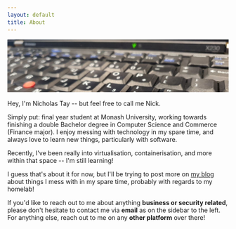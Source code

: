 ```yaml
---
layout: default
title: About
---
```


![Cover photo: My ThinkPad X230 laptop with a X220 keyboard modded in](/assets/cover.jpg)

Hey, I'm Nicholas Tay -- but feel free to call me Nick.

Simply put: final year student at Monash University, working towards finishing a double Bachelor degree in Computer Science and Commerce (Finance major). I enjoy messing with technology in my spare time, and always love to learn new things, particularly with software.

Recently, I've been really into virtualisation, containerisation, and more within that space -- I'm still learning!

I guess that's about it for now, but I'll be trying to post more on [my blog](/posts) about things I mess with in my spare time, probably with regards to my homelab!

If you'd like to reach out to me about anything **business or security related**, please don't hesitate to contact me via **email** as on the sidebar to the left. For anything else, reach out to me on any **other platform** over there!